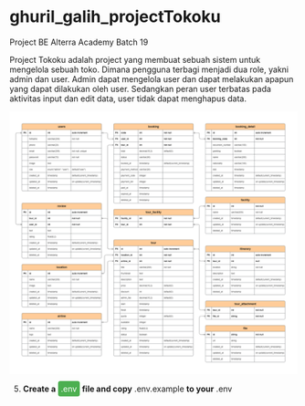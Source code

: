 # ghuril_galih_projectTokoku
Project BE Alterra Academy Batch 19

Project Tokoku adalah project yang membuat sebuah sistem untuk mengelola sebuah toko.
Dimana pengguna terbagi menjadi dua role, yakni admin dan user. Admin dapat mengelola user dan dapat melakukan apapun yang dapat dilakukan oleh user.
Sedangkan peran user terbatas pada aktivitas input dan edit data, user tidak dapat menghapus data.

![ERD](https://raw.githubusercontent.com/Kelompok-2-Wanderer/Wanderer-BE/docs/docs/erd.png)

5. **Create a** <span style="background-color: #4CAF50; color: white; padding: 5px; border-radius: 4px;">.env</span> **file and copy** .env.example **to your** .env

